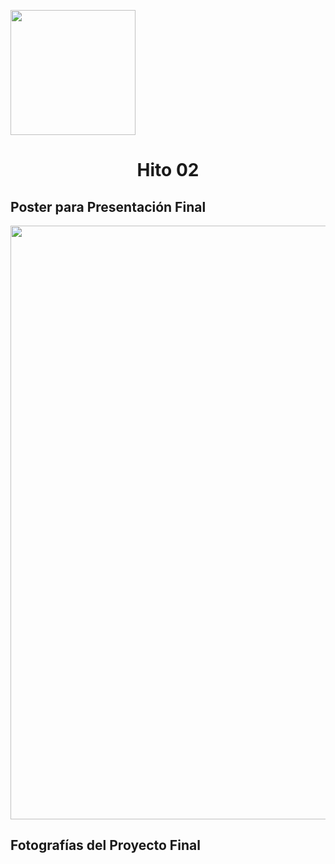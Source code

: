 <p align="left">
  <img src="https://semanadelcannabis.cayetano.edu.pe/assets/img/logo-upch.png" width="200">
  <h1 align="center">Hito 02</h1>
</p>

## Poster para Presentación Final

<p align="center">
  <img src="https://github.com/Paradoxeado/prototypeProject/blob/main/Im%C3%A1genes/H02Imagen01.png" width="950" style="margin: auto;">
</p>

## Fotografías del Proyecto Final
